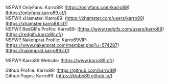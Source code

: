 NSFW!! OnlyFans: Karro89: (https://onlyfans.com/karro89) (https://onlyfans.karro89.cf/) \
NSFW!! xHamster: Karro89: (https://xhamster.com/users/karro89) (https://xhamster.karro89.cf/) \
NSFW!! RedGIFs Profile: Karro89: (https://www.redgifs.com/users/karro89) (https://redgifs.karro89.cf/) \
NSFW!! Nakenprat Profile: Karro89VIP: (https://www.nakenprat.com/member.php?u=574287) (https://nakenprat.karro89.cf/)

NSFW!! Karro89 Website: (https://www.karro89.cf/)

Github Profile: Karro89: (https://github.com/karro89) \
Github Pages: Karro89: (https://klubb89.github.io/)
